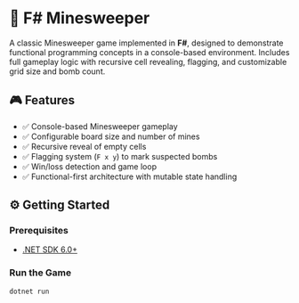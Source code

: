# 🧨 F# Minesweeper

A classic Minesweeper game implemented in **F#**, designed to demonstrate functional programming concepts in a console-based environment. Includes full gameplay logic with recursive cell revealing, flagging, and customizable grid size and bomb count.

## 🎮 Features

- ✅ Console-based Minesweeper gameplay
- ✅ Configurable board size and number of mines
- ✅ Recursive reveal of empty cells
- ✅ Flagging system (`F x y`) to mark suspected bombs
- ✅ Win/loss detection and game loop
- ✅ Functional-first architecture with mutable state handling

## ⚙️ Getting Started

### Prerequisites

- [.NET SDK 6.0+](https://dotnet.microsoft.com/download)

### Run the Game

```bash
dotnet run
